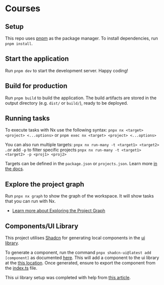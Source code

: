 # Courses

## Setup

This repo uses [pnpm](https://pnpm.io/) as the package manager. To install
dependencies, run `pnpm install`.

## Start the application

Run `pnpm dev` to start the development server. Happy coding!

## Build for production

Run `pnpm build` to build the application. The build artifacts are stored in the
output directory (e.g. `dist/` or `build/`), ready to be deployed.

## Running tasks

To execute tasks with Nx use the following syntax:
`pnpx nx <target> <project> <...options>` or
`pnpm exec nx <target> <project> <...options>`

You can also run multiple targets: `pnpx nx run-many -t <target1> <target2>`
..or add `-p` to filter specific projects
`pnpx nx run-many -t <target1> <target2> -p <proj1> <proj2>`

Targets can be defined in the `package.json` or `projects.json`. Learn more
[in the docs](https://nx.dev/features/run-tasks).

## Explore the project graph

Run `pnpx nx graph` to show the graph of the workspace. It will show tasks that
you can run with Nx.

- [Learn more about Exploring the Project Graph](https://nx.dev/core-features/explore-graph)

## Components/UI Library

This project utilises [Shadcn](https://ui.shadcn.com/) for generating local
components in the [ui library](./libs/ui-kit/ui/).

To generate a component, run the command `pnpx shadcn-ui@latest add [component]`
as documented [here](https://ui.shadcn.com/docs/cli). This will add a component
to the ui library at the [this location](./libs/ui-kit/ui/src/lib/ui/). Once
generated, ensure to export the component from the
[index.ts](./libs/ui-kit/ui/src/index.ts) file.

This ui library setup was completed with help from
[this article](https://blog.patrickvaler.ch/how-to-get-started-with-shadcn-ui-and-next-js-within-a-nx-monorepo-57908f48b4ef).
